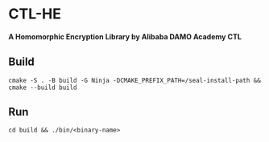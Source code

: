 # CTL-HE
#### A Homomorphic Encryption Library by Alibaba DAMO Academy CTL


## Build

```
cmake -S . -B build -G Ninja -DCMAKE_PREFIX_PATH=/seal-install-path && cmake --build build
```

## Run

```
cd build && ./bin/<binary-name>
```
